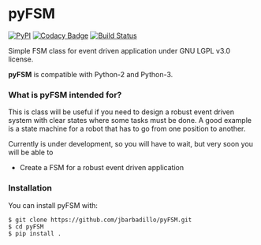 # pyFSM
[![PyPI](https://img.shields.io/github/license/jbarbadillo/pyfsm.svg)](https://github.com/jbarbadillo/pyFSM/blob/master/LICENSE)
[![Codacy Badge](https://api.codacy.com/project/badge/Grade/c51f4d7e4e384e5ab7bd3058eb977b4c)](https://www.codacy.com/app/jbarbadillo/pyFSM?utm_source=github.com&amp;utm_medium=referral&amp;utm_content=jbarbadillo/pyFSM&amp;utm_campaign=Badge_Grade)
[![Build Status](https://travis-ci.org/jbarbadillo/pyFSM.svg?branch=master)](https://travis-ci.org/jbarbadillo/pyFSM)

Simple FSM class for event driven application under GNU LGPL v3.0 license.

**pyFSM** is compatible with Python-2 and Python-3.

### What is pyFSM intended for?

This is class will be useful if you need to design a robust event driven system
with clear states where some tasks must be done. A good example is a state machine for
a robot that has to go from one position to another.
 
Currently is under development, so you will have to wait, but very soon you will be able to

- Create a FSM for a robust event driven application


### Installation

You can install pyFSM with:

```
$ git clone https://github.com/jbarbadillo/pyFSM.git
$ cd pyFSM
$ pip install .
```

